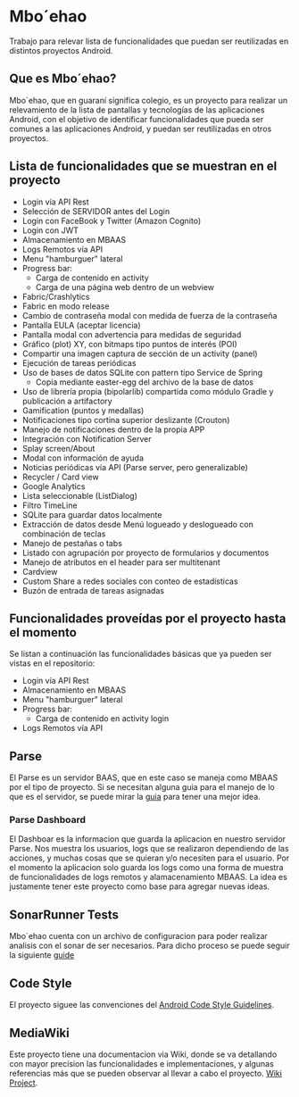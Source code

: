 # Mbo´ehao

Trabajo para relevar lista de funcionalidades que puedan ser reutilizadas en distintos proyectos Android.

## Que es Mbo´ehao?

Mbo`ehao, que en guaraní significa colegio, es un proyecto para realizar un relevamiento de la lista de pantallas y tecnologías de las aplicaciones Android, con el objetivo de identificar funcionalidades que pueda ser comunes a las aplicaciones Android, y puedan ser reutilizadas en otros proyectos.

## Lista de funcionalidades que se muestran en el proyecto

- Login vía API Rest
- Selección de SERVIDOR antes del Login
- Login con FaceBook y Twitter (Amazon Cognito)
- Login con JWT
- Almacenamiento en MBAAS
- Logs Remotos vía API
- Menu "hamburguer" lateral
- Progress bar:
	- Carga de contenido en activity
	- Carga de una página web dentro de un webview
- Fabric/Crashlytics
- Fabric en modo release
- Cambio de contraseña modal con medida de fuerza de la contraseña
- Pantalla EULA (aceptar licencia)
- Pantalla modal con advertencia para medidas de seguridad
- Gráfico (plot) XY, con bitmaps tipo puntos de interés (POI)
- Compartir una imagen captura de sección de un activity (panel)
- Ejecución de tareas periódicas
- Uso de bases de datos SQLite con pattern tipo Service de Spring
	- Copia mediante easter-egg del archivo de la base de datos
- Uso de librería propia (bipolarlib) compartida como módulo Gradle y publicación a artifactory
- Gamification (puntos y medallas)
- Notificaciones tipo cortina superior deslizante (Crouton)
- Manejo de notificaciones dentro de la propia APP
- Integración con Notification Server
- Splay screen/About
- Modal con información de ayuda
- Noticias periódicas vía API (Parse server, pero generalizable)
- Recycler / Card view
- Google Analytics
- Lista seleccionable (ListDialog)
- Filtro TimeLine
- SQLite para guardar datos localmente 
- Extracción de datos desde Menú logueado y deslogueado con combinación de teclas
- Manejo de pestañas o tabs
- Listado con agrupación por proyecto de formularios y documentos
- Manejo de atributos en el header para ser multitenant
- Cardview
- Custom Share a redes sociales con conteo de estadísticas
- Buzón de entrada de tareas asignadas




## Funcionalidades proveídas por el proyecto hasta el momento

Se listan a continuación las funcionalidades básicas que ya pueden ser vistas en el repositorio:
- Login vía API Rest
- Almacenamiento en MBAAS
- Menu "hamburguer" lateral 
- Progress bar:
	- Carga de contenido en activity login
- Logs Remotos vía API

## Parse

El Parse es un servidor BAAS, que en este caso se maneja como MBAAS por el tipo de proyecto. Si se necesitan alguna guia para el manejo de lo que es el servidor, se puede
mirar la [guia](http://docs.parseplatform.org/android/guide/) para tener una mejor idea. 

### Parse Dashboard

El Dashboar es la informacion que guarda la aplicacion en nuestro servidor Parse.
Nos muestra los usuarios, logs que se realizaron dependiendo de las acciones, y muchas cosas que se quieran y/o necesiten para el usuario.
Por el momento la aplicacion solo guarda los logs como una forma de muestra de funcionalidades de logs remotos y alamacenamiento MBAAS.
La idea es justamente tener este proyecto como base para agregar nuevas ideas.

## SonarRunner Tests

Mbo`ehao cuenta con un archivo de configuracion para poder realizar analisis con el sonar de ser necesarios.
Para dicho proceso se puede seguir la siguiente [guide](https://androidresearch.wordpress.com/2014/05/29/analysing-android-code-with-sonarqube/)

## Code Style

El proyecto siguee las convenciones del [Android Code Style Guidelines](http://source.android.com/source/code-style.html).

## MediaWiki

Este proyecto tiene una documentacion via Wiki, donde se va detallando con mayor precision las funcionalidades e implementaciones, y algunas referencias más
que se pueden observar al llevar a cabo el proyecto. [Wiki Project](https://joko.miraheze.org/wiki/Mbo%60ehao).

